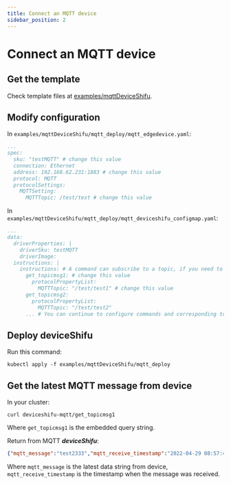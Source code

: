 ```yaml
---
title: Connect an MQTT device
sidebar_position: 2
---
```


# Connect an MQTT device

## Get the template

Check template files at [examples/mqttDeviceShifu](https://github.com/Edgenesis/shifu/tree/main/examples/mqttDeviceShifu).

## Modify configuration

In `examples/mqttDeviceShifu/mqtt_deploy/mqtt_edgedevice.yaml`:

```yml
...
spec:
  sku: "testMQTT" # change this value
  connection: Ethernet
  address: 192.168.62.231:1883 # change this value
  protocol: MQTT
  protocolSettings:
    MQTTSetting:
      MQTTTopic: /test/test # change this value
```

In `examples/mqttDeviceShifu/mqtt_deploy/mqtt_deviceshifu_configmap.yaml`:

```yml
...
data:
  driverProperties: |
    driverSku: testMQTT
    driverImage: 
  instructions: | 
    instructions: # A command can subscribe to a topic, if you need to subscribe to multiple topics, just add a command
      get_topicmsg1: # change this value
        protocolPropertyList:
          MQTTTopic: "/test/test1" # change this value
      get_topicmsg2: 
        protocolPropertyList:
          MQTTTopic: "/test/test2" 
      ... # You can continue to configure commands and corresponding topics according to your own needs, just continue to add according to this format
```

## Deploy deviceShifu

Run this command:

```
kubectl apply -f examples/mqttDeviceShifu/mqtt_deploy
```

## Get the latest MQTT message from device

In your cluster:

```
curl deviceshifu-mqtt/get_topicmsg1
```

Where `get_topicmsg1` is the embedded query string.

Return from MQTT ***deviceShifu***:

```json
{"mqtt_message":"test2333","mqtt_receive_timestamp":"2022-04-29 08:57:49.9492744 +0000 UTC m=+75.407609501"}
```

Where `mqtt_message` is the latest data string from device, `mqtt_receive_timestamp` is the timestamp when the message was received.
